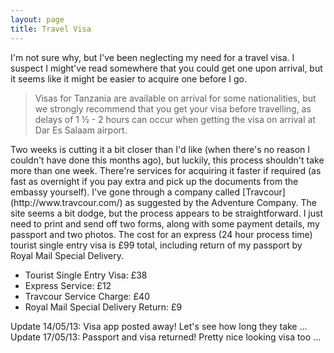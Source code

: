 ```yaml
---
layout: page
title: Travel Visa
---
```

I'm not sure why, but I've been neglecting my need for a travel visa. I suspect I might've read somewhere that you could get one upon arrival, but it seems like it might be easier to acquire one before I go.
<blockquote>Visas for Tanzania are available on arrival for some nationalities, but we strongly recommend that you get your visa before travelling, as delays of 1 ½ - 2 hours can occur when getting the visa on arrival at Dar Es Salaam airport.</blockquote>
Two weeks is cutting it a bit closer than I'd like (when there's no reason I couldn't have done this months ago), but luckily, this process shouldn't take more than one week. There're services for acquiring it faster if required (as fast as overnight if you pay extra and pick up the documents from the embassy yourself).
I've gone through a company called [Travcour](http://www.travcour.com/) as suggested by the Adventure Company. The site seems a bit dodge, but the process appears to be straightforward.
I just need to print and send off two forms, along with some payment details, my passport and two photos.
The cost for an express (24 hour process time) tourist single entry visa is £99 total, including return of my passport by Royal Mail Special Delivery.

* Tourist Single Entry Visa: £38
* Express Service: £12
* Travcour Service Charge: £40
* Royal Mail Special Delivery Return: £9

Update 14/05/13:
Visa app posted away! Let's see how long they take ...
Update 17/05/13:
Passport and visa returned! Pretty nice looking visa too ...

